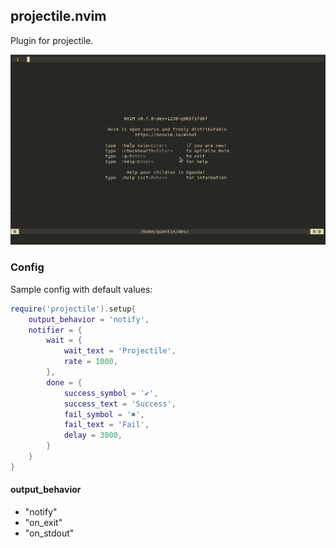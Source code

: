 ## projectile.nvim

Plugin for projectile.

![](_resources/demo.gif)

### Config

Sample config with default values:
```lua
require('projectile').setup{
    output_behavior = 'notify',
    notifier = {
        wait = {
            wait_text = 'Projectile',
            rate = 1000,
        },
        done = {
            success_symbol = '✔',
            success_text = 'Success',
            fail_symbol = '✖',
            fail_text = 'Fail',
            delay = 3000,
        }
    }
}
```

#### output_behavior
- "notify"
- "on_exit"
- "on_stdout"
